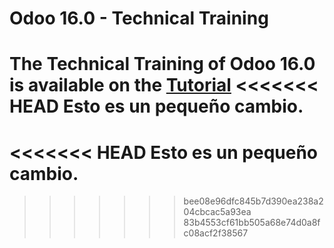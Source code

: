 # Odoo 16.0 - Technical Training

The Technical Training of Odoo 16.0 is available on the
[Tutorial](https://www.odoo.com/documentation/master/developer/howtos/rdtraining.html)
<<<<<<< HEAD
Esto es un pequeño cambio.
=======
<<<<<<< HEAD
Esto es un pequeño cambio.
=======
>>>>>>> bee08e96dfc845b7d390ea238a204cbcac5a93ea
>>>>>>> 83b4553cf61bb505a68e74d0a8fc08acf2f38567
